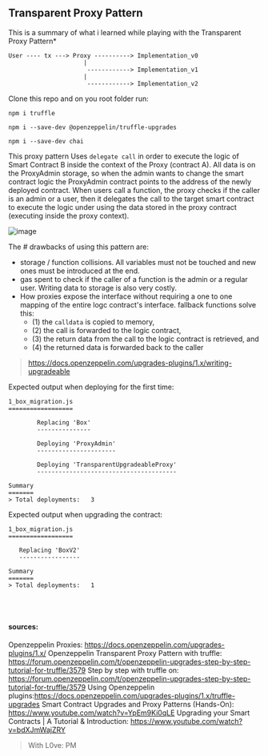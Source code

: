 ## Transparent Proxy Pattern

This is a summary of what i learned while playing with the Transparent Proxy Pattern\*

```
User ---- tx ---> Proxy ----------> Implementation_v0
                     |
                      ------------> Implementation_v1
                     |
                      ------------> Implementation_v2
```



Clone this repo and on you root folder run:

```
npm i truffle
```

```
npm i --save-dev @openzeppelin/truffle-upgrades
```

```
npm i --save-dev chai
``` 

This proxy pattern Uses `delegate call` in order to execute the logic of Smart Contract B inside the context of the Proxy (contract A). All data is on the ProxyAdmin storage, so when the admin wants to change the smart contract logic the ProxyAdmin contract points to the address of the newly deployed contract.
When users call a function, the proxy checks if the caller is an admin or a user, then it delegates the call to the target smart contract to execute the logic under using the data stored in the proxy contract (executing inside the proxy context).

![image](https://user-images.githubusercontent.com/47452703/137991907-280555eb-ca0f-4521-9310-11af119690c4.png)



The # drawbacks of using this pattern are:

- storage / function collisions. All variables must not be touched and new ones must be introduced at the end.
- gas spent to check if the caller of a function is the admin or a regular user. Writing data to storage is also very costly.
- How proxies expose the interface without requiring a one to one mapping of the entire logc contract's interface. fallback functions solve this:
  - (1) the `calldata` is copied to memory,
  - (2) the call is forwarded to the logic contract,
  - (3) the return data from the call to the logic contract is retrieved, and
  - (4) the returned data is forwarded back to the caller

> https://docs.openzeppelin.com/upgrades-plugins/1.x/writing-upgradeable

Expected output when deploying for the first time:

```
1_box_migration.js
==================

		Replacing 'Box'
		---------------

		Deploying 'ProxyAdmin'
		----------------------

		Deploying 'TransparentUpgradeableProxy'
		---------------------------------------

Summary
=======
> Total deployments:   3
```

Expected output when upgrading the contract:

```
1_box_migration.js
==================

   Replacing 'BoxV2'
   -----------------

Summary
=======
> Total deployments:   1
```

<br><br>
#### sources:

Openzeppelin Proxies: https://docs.openzeppelin.com/upgrades-plugins/1.x/
Openzeppelin Transparent Proxy Pattern with truffle: https://forum.openzeppelin.com/t/openzeppelin-upgrades-step-by-step-tutorial-for-truffle/3579
Step by step with truffle on: https://forum.openzeppelin.com/t/openzeppelin-upgrades-step-by-step-tutorial-for-truffle/3579
Using Openzeppelin plugins:https://docs.openzeppelin.com/upgrades-plugins/1.x/truffle-upgrades
Smart Contract Upgrades and Proxy Patterns (Hands-On): https://www.youtube.com/watch?v=YpEm9Ki0qLE
Upgrading your Smart Contracts | A Tutorial & Introduction: https://www.youtube.com/watch?v=bdXJmWajZRY

>With L0ve:
>PM
